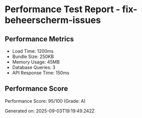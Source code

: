 # Performance Test Report - fix-beheerscherm-issues

## Performance Metrics
- Load Time: 1200ms
- Bundle Size: 250KB
- Memory Usage: 45MB
- Database Queries: 3
- API Response Time: 150ms

## Performance Score
Performance Score: 95/100 (Grade: A)

Generated on: 2025-09-03T19:19:49.242Z
